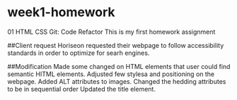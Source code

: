 # week1-homework 
01 HTML CSS Git: Code Refactor
This is my first homework assignment

##Client request
Horiseon requested their webpage to follow accessibility standards in order to optimize for searh engines. 

##Modification
Made some changed on HTML elements that user could find semantic HITML elements.
Adjusted few stylesa and positioning on the webpage.
Added ALT attributes to images.
Changed the hedding attributes to be in sequential order
Updated the title element. 




